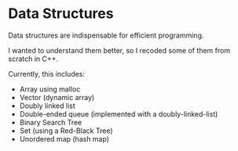 # Data Structures

Data structures are indispensable for efficient programming.

I wanted to understand them better, so I recoded some of them from scratch in C++.

Currently, this includes:

- Array using malloc
- Vector (dynamic array)
- Doubly linked list
- Double-ended queue (implemented with a doubly-linked-list)
- Binary Search Tree
- Set (using a Red-Black Tree)
- Unordered map (hash map)

